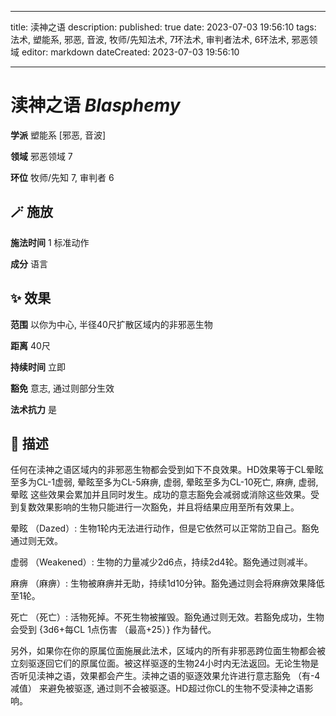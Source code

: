 
---
title: 渎神之语
description: 
published: true
date: 2023-07-03 19:56:10
tags: 法术, 塑能系, 邪恶, 音波, 牧师/先知法术, 7环法术, 审判者法术, 6环法术, 邪恶领域
editor: markdown
dateCreated: 2023-07-03 19:56:10

---

# **渎神之语** *Blasphemy*

**学派** 塑能系 \[邪恶, 音波\] 

**领域** 邪恶领域 7

**环位** 牧师/先知 7, 审判者 6

## 🪄 施放

**施法时间** 1 标准动作

**成分** 语言

## ✨ 效果  

**范围** 以你为中心, 半径40尺扩散区域内的非邪恶生物

**距离** 40尺  

**持续时间** 立即 

**豁免** 意志, 通过则部分生效

**法术抗力** 是

## 📖 描述

任何在渎神之语区域内的非邪恶生物都会受到如下不良效果。HD效果等于CL晕眩至多为CL-1虚弱, 晕眩至多为CL-5麻痹, 虚弱, 晕眩至多为CL-10死亡, 麻痹, 虚弱, 晕眩    这些效果会累加并且同时发生。成功的意志豁免会减弱或消除这些效果。受到复数效果影响的生物只能进行一次豁免，并且将结果应用至所有效果上。

晕眩 （Dazed）: 生物1轮内无法进行动作，但是它依然可以正常防卫自己。豁免通过则无效。

虚弱 （Weakened）: 生物的力量减少2d6点，持续2d4轮。豁免通过则减半。

麻痹 （麻痹）: 生物被麻痹并无助，持续1d10分钟。豁免通过则会将麻痹效果降低至1轮。

死亡 （死亡）: 活物死掉。不死生物被摧毁。豁免通过则无效。若豁免成功，生物会受到 {3d6+每CL 1点伤害 （最高+25）} 作为替代。

另外，如果你在你的原属位面施展此法术，区域内的所有非邪恶跨位面生物都会被立刻驱逐回它们的原属位面。被这样驱逐的生物24小时内无法返回。无论生物是否听见渎神之语，效果都会产生。渎神之语的驱逐效果允许进行意志豁免 （有-4减值） 来避免被驱逐, 通过则不会被驱逐。HD超过你CL的生物不受渎神之语影响。
    